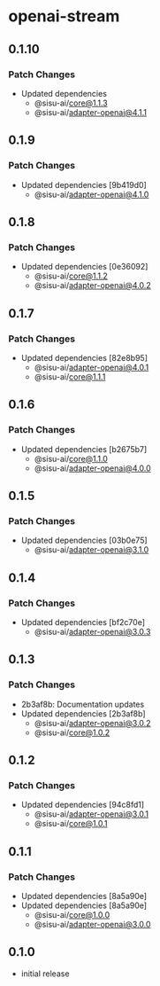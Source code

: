 # openai-stream

## 0.1.10

### Patch Changes

- Updated dependencies
  - @sisu-ai/core@1.1.3
  - @sisu-ai/adapter-openai@4.1.1

## 0.1.9

### Patch Changes

- Updated dependencies [9b419d0]
  - @sisu-ai/adapter-openai@4.1.0

## 0.1.8

### Patch Changes

- Updated dependencies [0e36092]
  - @sisu-ai/core@1.1.2
  - @sisu-ai/adapter-openai@4.0.2

## 0.1.7

### Patch Changes

- Updated dependencies [82e8b95]
  - @sisu-ai/adapter-openai@4.0.1
  - @sisu-ai/core@1.1.1

## 0.1.6

### Patch Changes

- Updated dependencies [b2675b7]
  - @sisu-ai/core@1.1.0
  - @sisu-ai/adapter-openai@4.0.0

## 0.1.5

### Patch Changes

- Updated dependencies [03b0e75]
  - @sisu-ai/adapter-openai@3.1.0

## 0.1.4

### Patch Changes

- Updated dependencies [bf2c70e]
  - @sisu-ai/adapter-openai@3.0.3

## 0.1.3

### Patch Changes

- 2b3af8b: Documentation updates
- Updated dependencies [2b3af8b]
  - @sisu-ai/adapter-openai@3.0.2
  - @sisu-ai/core@1.0.2

## 0.1.2

### Patch Changes

- Updated dependencies [94c8fd1]
  - @sisu-ai/adapter-openai@3.0.1
  - @sisu-ai/core@1.0.1

## 0.1.1

### Patch Changes

- Updated dependencies [8a5a90e]
- Updated dependencies [8a5a90e]
  - @sisu-ai/core@1.0.0
  - @sisu-ai/adapter-openai@3.0.0

## 0.1.0

- initial release
